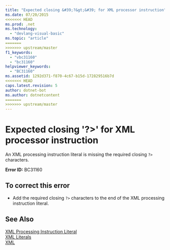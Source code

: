 ```yaml
---
title: "Expected closing &#39;?&gt;&#39; for XML processor instruction"
ms.date: 07/20/2015
<<<<<<< HEAD
ms.prod: .net
ms.technology: 
  - "devlang-visual-basic"
ms.topic: "article"
=======
>>>>>>> upstream/master
f1_keywords: 
  - "vbc31160"
  - "bc31160"
helpviewer_keywords: 
  - "BC31160"
ms.assetid: 1292d371-f870-4c67-b15d-172829516b7d
<<<<<<< HEAD
caps.latest.revision: 5
author: dotnet-bot
ms.author: dotnetcontent
=======
>>>>>>> upstream/master
---
```

# Expected closing &#39;?&gt;&#39; for XML processor instruction
An XML processing instruction literal is missing the required closing `?>` characters.  
  
 **Error ID:** BC31160  
  
## To correct this error  
  
-   Add the required closing `?>` characters to the end of the XML processing instruction literal.  
  
## See Also  
 [XML Processing Instruction Literal](../../visual-basic/language-reference/xml-literals/xml-processing-instruction-literal.md)  
 [XML Literals](../../visual-basic/language-reference/xml-literals/index.md)  
 [XML](../../visual-basic/programming-guide/language-features/xml/index.md)
